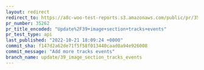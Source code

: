 ```yaml
---
layout: redirect
redirect_to: https://a8c-woo-test-reports.s3.amazonaws.com/public/pr/35262/api/index.html
pr_number: 35262
pr_title_encoded: "Update%2F39+image+section+tracks+events"
pr_test_type: api
last_published: "2022-10-21 18:09:24 +0000"
commit_sha: f147d2a62de71f5f58f013440caad0a94e926008
commit_message: "Add more tracks events"
branch_name: update/39_image_section_tracks_events
---
```

